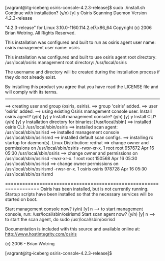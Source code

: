 [vagrant@itg-iceberg osiris-console-4.2.3-release]$ sudo ./install.sh
Continue with installation? (y/n) [y]  y
Osiris Scanning Daemon Version 
4.2.3-release

"4.2.3-release" for Linux 3.10.0-1160.114.2.el7.x86_64
Copyright (c) 2006 Brian Wotring. All Rights Reserved.


This installation was configured and built to run as osiris
     agent user name: osiris
management user name: osiris

This installation was configured and built to use osiris
     agent root directory: /usr/local/osiris
management root directory: /usr/local/osiris

The username and directory will be created during the
installation process if they do not already exist.

By installing this product you agree that you have read the
LICENSE file and will comply with its terms. 

---------------------------------------------------------------------

==> creating user and group (osiris, osiris).
==> group 'osiris' added.
==> user 'osiris' added.
==> using existing Osiris management console user.
Install osiris agent? (y/n) [y]  y
Install management console? (y/n) [y]  y
Install CLI? (y/n) [y]  y
Installation directory for binaries: [/usr/local/sbin] 
==> installed osiris CLI: /usr/local/sbin/osiris
==> installed scan agent: /usr/local/sbin/osirisd
==> installed management console /usr/local/sbin/osirismd
==> installed default scan configs.
==> installing rc startup for daemon(s).
Linux Distribution: redhat
==> change owner and  permissions on /usr/local/sbin/osiris
-rwxr-xr-x. 1 root root 957672 Apr 16 05:30 /usr/local/sbin/osiris
==> change owner and permissions on /usr/local/sbin/osirisd
-rwxr-xr-x. 1 root root 150568 Apr 16 05:30 /usr/local/sbin/osirisd
==> change owner permissions on /usr/local/sbin/osirismd
-rwsr-xr-x. 1 osiris osiris 978728 Apr 16 05:30 /usr/local/sbin/osirismd

==================================================================
Osiris has been installed, but is not currently running.  Startup 
scripts have been installed so that the necessary services will 
be started on boot.

Start management console now? (y/n) [y]  n
 --> to start management console, run: /usr/local/sbin/osirismd
Start scan agent now? (y/n) [y]  n
 --> to start the scan agent, do sudo /usr/local/sbin/osirisd

Documentation is included with this source and available online at:
    http://www.hostintegrity.com/osiris


(c) 2006 - Brian Wotring

[vagrant@itg-iceberg osiris-console-4.2.3-release]$ 
